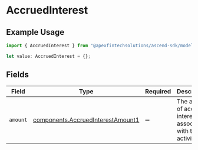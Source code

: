 # AccruedInterest

## Example Usage

```typescript
import { AccruedInterest } from "@apexfintechsolutions/ascend-sdk/models/components";

let value: AccruedInterest = {};
```

## Fields

| Field                                                                                  | Type                                                                                   | Required                                                                               | Description                                                                            | Example                                                                                |
| -------------------------------------------------------------------------------------- | -------------------------------------------------------------------------------------- | -------------------------------------------------------------------------------------- | -------------------------------------------------------------------------------------- | -------------------------------------------------------------------------------------- |
| `amount`                                                                               | [components.AccruedInterestAmount1](../../models/components/accruedinterestamount1.md) | :heavy_minus_sign:                                                                     | The amount of accrued interest associated with this activity                           | {<br/>"value": "0.25"<br/>}                                                            |